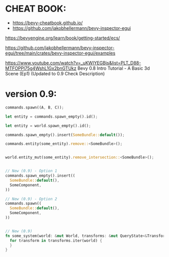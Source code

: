 
# CHEAT BOOK:
 * https://bevy-cheatbook.github.io/
 * https://github.com/jakobhellermann/bevy-inspector-egui


https://bevyengine.org/learn/book/getting-started/ecs/


https://github.com/jakobhellermann/bevy-inspector-egui/tree/main/crates/bevy-inspector-egui/examples


https://www.youtube.com/watch?v=_uKWIYEGBjs&list=PLT_D88-MTFOPPl75g4WshL1Gx2bnGTUkz
Bevy 0.8 Intro Tutorial - A Basic 3d Scene (Ep1) (Updated to 0.9 Check Description)


# version 0.9:
```rust
commands.spawn((A, B, C));

let entity = commands.spawn_empty().id();

let entity = world.spawn_empty().id();

commands.spawn_empty().insert(SomeBundle::default());

commands.entity(some_entity).remove::<SomeBundle>();


world.entity_mut(some_entity).remove_intersection::<SomeBundle>();


// New (0.9) - Option 1
commands.spawn_empty().insert((
  SomeBundle::default(),
  SomeComponent,
))

// New (0.9) - Option 2
commands.spawn((
  SomeBundle::default(),
  SomeComponent,
))


// New (0.9)
fn some_system(world: &mut World, transforms: &mut QueryState<&Transform>) {
  for transform in transforms.iter(world) {
  }
}








```









